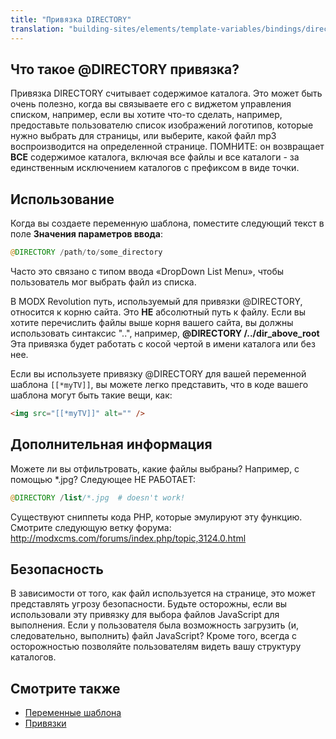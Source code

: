 ```yaml
---
title: "Привязка DIRECTORY"
translation: "building-sites/elements/template-variables/bindings/directory-binding"
---
```


## Что такое @DIRECTORY привязка?

Привязка DIRECTORY считывает содержимое каталога. Это может быть очень полезно, когда вы связываете его с виджетом управления списком, например, если вы хотите что-то сделать, например, предоставьте пользователю список изображений логотипов, которые нужно выбрать для страницы, или выберите, какой файл mp3 воспроизводится на определенной странице. ПОМНИТЕ: он возвращает **ВСЕ** содержимое каталога, включая все файлы и все каталоги - за единственным исключением каталогов с префиксом в виде точки.

## Использование

Когда вы создаете переменную шаблона, поместите следующий текст в поле **Значения параметров ввода**:

``` php
@DIRECTORY /path/to/some_directory
```

Часто это связано с типом ввода «DropDown List Menu», чтобы пользователь мог выбрать файл из списка.

В MODX Revolution путь, используемый для привязки @DIRECTORY, относится к корню сайта. Это **НЕ** абсолютный путь к файлу. Если вы хотите перечислить файлы выше корня вашего сайта, вы должны использовать синтаксис "..", например, **@DIRECTORY /../dir\_above\_root** Эта привязка будет работать с косой чертой в имени каталога или без нее.

Если вы используете привязку @DIRECTORY для вашей переменной шаблона `[[*myTV]]`, вы можете легко представить, что в коде вашего шаблона могут быть такие вещи, как:

``` html
<img src="[[*myTV]]" alt="" />
```

## Дополнительная информация

Можете ли вы отфильтровать, какие файлы выбраны? Например, с помощью \*.jpg? Следующее НЕ РАБОТАЕТ:

``` php
@DIRECTORY /list/*.jpg  # doesn't work!
```

Существуют сниппеты кода PHP, которые эмулируют эту функцию. Смотрите следующую ветку форума: <http://modxcms.com/forums/index.php/topic,3124.0.html>

## Безопасность

В зависимости от того, как файл используется на странице, это может представлять угрозу безопасности. Будьте осторожны, если вы использовали эту привязку для выбора файлов JavaScript для выполнения. Если у пользователя была возможность загрузить (и, следовательно, выполнить) файл JavaScript? Кроме того, всегда с осторожностью позволяйте пользователям видеть вашу структуру каталогов.

## Смотрите также

- [Переменные шаблона](building-sites/elements/template-variables "Переменные шаблона")
- [Привязки](building-sites/elements/template-variables/bindings "Привязки")
